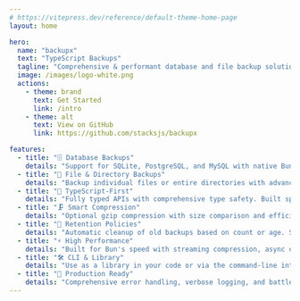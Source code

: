 ```yaml
---
# https://vitepress.dev/reference/default-theme-home-page
layout: home

hero:
  name: "backupx"
  text: "TypeScript Backups"
  tagline: "Comprehensive & performant database and file backup solution."
  image: /images/logo-white.png
  actions:
    - theme: brand
      text: Get Started
      link: /intro
    - theme: alt
      text: View on GitHub
      link: https://github.com/stacksjs/backupx

features:
  - title: "🗄️ Database Backups"
    details: "Support for SQLite, PostgreSQL, and MySQL with native Bun drivers. Schema and data backups with custom table filtering."
  - title: "📁 File & Directory Backups"
    details: "Backup individual files or entire directories with advanced filtering, compression, and metadata preservation."
  - title: "🔧 TypeScript-First"
    details: "Fully typed APIs with comprehensive type safety. Built specifically for Bun runtime with modern JavaScript features."
  - title: "🗜️ Smart Compression"
    details: "Optional gzip compression with size comparison and efficiency reporting. Automatic file extension handling."
  - title: "🧹 Retention Policies"
    details: "Automatic cleanup of old backups based on count or age. Supports multiple backup types and custom retention rules."
  - title: "⚡ High Performance"
    details: "Built for Bun's speed with streaming compression, async operations, and minimal memory footprint."
  - title: "🛠️ CLI & Library"
    details: "Use as a library in your code or via the command-line interface. Compiled binaries for all major platforms."
  - title: "🎯 Production Ready"
    details: "Comprehensive error handling, verbose logging, and battle-tested with extensive test suite (77 tests)."
---
```


<Home />
